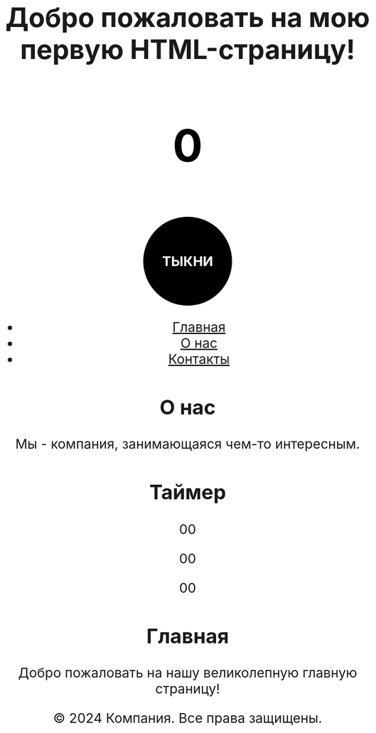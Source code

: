 
<html lang="en">
<head>
    <meta charset="UTF-8">
    <meta name="viewport" content="width=device-width, initial-scale=1.0">
    <title>Пример HTML-страницы с таймером</title>
    <!-- Подключение библиотеки jQuery -->
    <script src="https://code.jquery.com/jquery-3.6.4.min.js"></script>
</head>
    <header>
        <h1 id="dynamic-text" field="tn_text_1706274470730">Добро пожаловать на мою первую HTML-страницу!</h1>
    </header>
    <style>
    body { 
      background-color: rgb(255, 255, 255); 
      font-size: 30px;
      text-align: center;
    }
    #button {
        width: 200px;
        height: 200px;
        background-color: rgb(0, 0, 0);
        border-radius: 100px;
        margin: 0 auto;
        line-height: 200px;
        user-select: none;
        margin-top: 100px;
        font-weight: bold;
        color: white;
        text-align: center;
    }
    #score {
      margin-top: 50px;
      font-size: 100px;
      font-weight: bold;
      color: rgb(0, 0, 0);
    }
  </style>
  <div id="score">0</div>
  <div id="button">ТЫКНИ МЕНЯ</div>
  <script>
    let counter = 0;
    document.getElementById('button').onclick = () => {
      counter = counter + 1;
      document.getElementById('score').innerText = counter;
    };
  </script>
<body>
    <nav>
        <ul>
            <li><a href="#">Главная</a></li>
            <li><a href="#">О нас</a></li>
            <li><a href="#">Контакты</a></li>
        </ul>
    </nav>
    <main>
        <section>
            <h2>О нас</h2>
            <p>Мы - компания, занимающаяся чем-то интересным.</p>
        </section>
        <section>
        <h2>Таймер</h2>
        <p field="tn_text_1">00</p>
        <p field="tn_text_2">00</p>
        <p field="tn_text_3">00</p>
        </section>
        <section>
            <h2>Главная</h2>
            <p>Добро пожаловать на нашу великолепную главную страницу!</p>
            <div id="welcome-message"></div>
            <!-- Ваш jQuery-скрипт начинается здесь -->
            <script>
                $(document).ready(function() {
                    function addLeadingZero(number) {
                        return number < 10 ? "0" + number : number;
                    }
                    function Timer() {
                        var currentTime = new Date();
                        var endOfDay = new Date(currentTime.getFullYear(), currentTime.getMonth(), currentTime.getDate(), 23, 59, 59);
                        if (currentTime >= endOfDay) {
                            endOfDay.setDate(endOfDay.getDate() + 1);
                        }
                        var timeDiff = endOfDay - currentTime;
                        var hours = Math.floor((timeDiff % (1000 * 60 * 60 * 24)) / (1000 * 60 * 60));
                        var minutes = Math.floor((timeDiff % (1000 * 60 * 60)) / (1000 * 60));
                        var seconds = Math.floor((timeDiff % (1000 * 60)) / 1000);
                        hours = addLeadingZero(hours);
                        minutes = addLeadingZero(minutes);
                        seconds = addLeadingZero(seconds);
                        $('[field="tn_text_1"]').text(hours);
                        $('[field="tn_text_2"]').text(minutes);
                        $('[field="tn_text_3"]').text(seconds);
                    }
                    Timer();
                    var timeinterval = setInterval(Timer, 500);
                });
            </script>
        </section>
    </main>
    <footer>
        <p>&copy; 2024 Компания. Все права защищены.</p>
    </footer>
</body>
</html>

